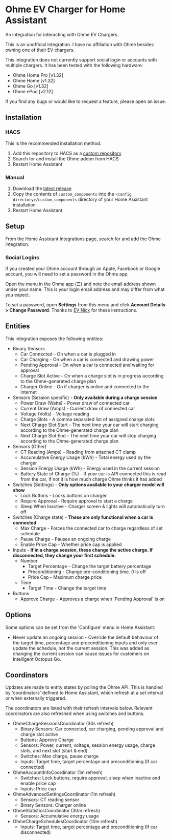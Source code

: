 # Ohme EV Charger for Home Assistant

An integration for interacting with Ohme EV Chargers.

This is an unofficial integration. I have no affiliation with Ohme besides owning one of their EV chargers.

This integration does not currently support social login or accounts with multiple chargers. It has been tested with the following hardware:
* Ohme Home Pro [v1.32]
* Ohme Home [v1.32]
* Ohme Go [v1.32]
* Ohme ePod [v2.12]

If you find any bugs or would like to request a feature, please open an issue.


## Installation

### HACS
This is the recommended installation method.
1. Add this repository to HACS as a [custom repository](https://hacs.xyz/docs/faq/custom_repositories)
2. Search for and install the Ohme addon from HACS
3. Restart Home Assistant

### Manual
1. Download the [latest release](https://github.com/dan-r/HomeAssistant-Ohme/releases)
2. Copy the contents of `custom_components` into the `<config directory>/custom_components` directory of your Home Assistant installation
3. Restart Home Assistant


## Setup
From the Home Assistant Integrations page, search for and add the Ohme integration.

### Social Logins
If you created your Ohme account through an Apple, Facebook or Google account, you will need to set a password in the Ohme app.

Open the menu in the Ohme app (☰) and note the email address shown under your name. This is your login email address and may differ from what you expect.

To set a password, open **Settings** from this menu and click **Account Details > Change Password**. Thanks to [EV Nick](https://www.youtube.com/c/NicolasRaimo) for these instructions.


## Entities
This integration exposes the following entities:

* Binary Sensors
    * Car Connected - On when a car is plugged in
    * Car Charging - On when a car is connected and drawing power
    * Pending Approval - On when a car is connected and waiting for approval
    * Charge Slot Active - On when a charge slot is in progress according to the Ohme-generated charge plan
    * Charger Online - On if charger is online and connected to the internet
* Sensors (Session specific) - **Only available during a charge session**
    * Power Draw (Watts) - Power draw of connected car
    * Current Draw (Amps) - Current draw of connected car
    * Voltage (Volts) - Voltage reading
    * Charge Slots - A comma separated list of assigned charge slots 
    * Next Charge Slot Start - The next time your car will start charging according to the Ohme-generated charge plan
    * Next Charge Slot End - The next time your car will stop charging according to the Ohme-generated charge plan
* Sensors (Other)
    * CT Reading (Amps) - Reading from attached CT clamp
    * Accumulative Energy Usage (kWh) - Total energy used by the charger
    * Session Energy Usage (kWh) - Energy used in the current session
    * Battery State of Charge (%) - If your car is API connected this is read from the car, if not it is how much charge Ohme thinks it has added
* Switches (Settings) - **Only options available to your charger model will show**
    * Lock Buttons - Locks buttons on charger
    * Require Approval - Require approval to start a charge
    * Sleep When Inactive - Charger screen & lights will automatically turn off
* Switches (Charge state) - **These are only functional when a car is connected**
    * Max Charge - Forces the connected car to charge regardless of set schedule
    * Pause Charge - Pauses an ongoing charge
    * Enable Price Cap - Whether price cap is applied
* Inputs - **If in a charge session, these change the active charge. If disconnected, they change your first schedule.**
    * Number
        * Target Percentage - Change the target battery percentage
        * Preconditioning - Change pre-conditioning time. 0 is off
        * Price Cap - Maximum charge price
    * Time
        * Target Time - Change the target time
* Buttons
    * Approve Charge - Approves a charge when 'Pending Approval' is on

## Options
Some options can be set from the 'Configure' menu in Home Assistant:
* Never update an ongoing session - Override the default behaviour of the target time, percentage and preconditioning inputs and only ever update the schedule, not the current session. This was added as changing the current session can cause issues for customers on Intelligent Octopus Go.


## Coordinators
Updates are made to entity states by polling the Ohme API. This is handled by 'coordinators' defined to Home Assistant, which refresh at a set interval or when externally triggered.

The coordinators are listed with their refresh intervals below. Relevant coordinators are also refreshed when using switches and buttons.

* OhmeChargeSessionsCoordinator (30s refresh)
    * Binary Sensors: Car connected, car charging, pending approval and charge slot active
    * Buttons: Approve Charge
    * Sensors: Power, current, voltage, session energy usage, charge slots, and next slot (start & end)
    * Switches: Max charge, pause charge
    * Inputs: Target time, target percentage and preconditioning (If car connected)
* OhmeAccountInfoCoordinator (1m refresh)
    * Switches: Lock buttons, require approval,  sleep when inactive and enable price cap
    * Inputs: Price cap
* OhmeAdvancedSettingsCoordinator (1m refresh)
    * Sensors: CT reading sensor
    * Binary Sensors: Charger online
* OhmeStatisticsCoordinator (30m refresh)
    * Sensors: Accumulative energy usage
* OhmeChargeSchedulesCoordinator (10m refresh)
    * Inputs: Target time, target percentage and preconditioning (If car disconnected)
